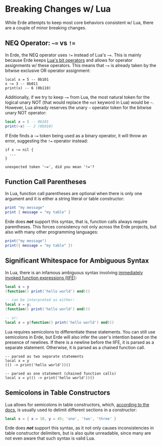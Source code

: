 # Breaking Changes w/ Lua

While Erde attempts to keep most core behaviors consistent w/ Lua, there are a
couple of minor breaking changes.

## NEQ Operator: `~=` vs `!=`

In Erde, the NEQ operator uses `!=` instead of Lua's `~=`. This is mainly
because Erde keeps [Lua's bit operators](https://www.lua.org/manual/5.3/manual.html#3.4.2)
and allows for operator assignments w/ these operators. This means that `~=` is
already taken by the bitwise exclusive OR operator assignment:

```erde
local x = 5 -- 0b101
x ~= 3 -- 0b011
print(x) -- 6 (0b110)
```

Additionally, if we try to keep `~=` from Lua, the most natural token for the
logical unary NOT (that would replace the `not` keyword in Lua) would be `~`.
However, Lua already reserves the unary `~` operator token for the bitwise
unary NOT operator:

```lua
local x = 5 -- 0b101
print(~x) -- 2 (0b010)
```

If Erde finds a `~=` token being used as a binary operator, it will throw an
error, suggesting the `!=` operator instead:

```erde
if x ~= nil {
  ...
}
```

```
unexpected token '~=', did you mean '!='?
```

## Function Call Parentheses

In Lua, function call parentheses are optional when there is only one argument
and it is either a string literal or table constructor:

```lua
print "my message"
print { message = "my table" }
```

Erde does **_not_** support this syntax, that is, function calls always require
parentheses. This forces consistency not only across the Erde projects, but also
with many other programming languages:

```lua
print("my message")
print({ message = "my table" })
```

## Significant Whitespace for Ambiguous Syntax

In Lua, there is an infamous ambiguous syntax involving
[immediately invoked function expressions (IIFE)](https://en.wikipedia.org/wiki/Immediately_invoked_function_expression):

```lua
local x = y
(function() print('hello world') end)()

-- can be interpreted as either:
local x = y;
(function() print('hello world') end)()

-- or:
local x = y(function() print('hello world') end)()
```

Lua requires semicolons to differentiate these statements. You can still use
semicolons in Erde, but Erde will also infer the user's intention based on the
presence of newlines. If there is a newline before the IIFE, it is parsed as a
separate statement. Otherwise, it is parsed as a chained function call.

```erde
-- parsed as two separate statements
local x = y
(() -> print('hello world'))()

-- parsed as one statement (chained function calls)
local x = y(() -> print('hello world'))()
```

## Semicolons in Table Constructors

Lua allows for semicolons in table constructors, which,
[according to the docs](https://www.lua.org/pil/3.6.html),
is usually used to delimit different sections in a constructor:

```lua
local x = { x = 10, y = 45; 'one', 'two', 'three' }
```

Erde does **_not_** support this syntax, as it not only causes inconsistencies
in table constructor delimiters, but is also quite unreadable, since many are
not even aware that such syntax is valid Lua.
